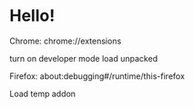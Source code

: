 # Hello!

Chrome:
chrome://extensions

turn on developer mode
load unpacked


Firefox:
about:debugging#/runtime/this-firefox

Load temp addon
